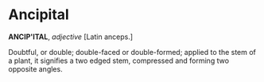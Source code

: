# Ancipital

**ANCIP'ITAL**, _adjective_ \[Latin anceps.\]

Doubtful, or double; double-faced or double-formed; applied to the stem of a plant, it signifies a two edged stem, compressed and forming two opposite angles.